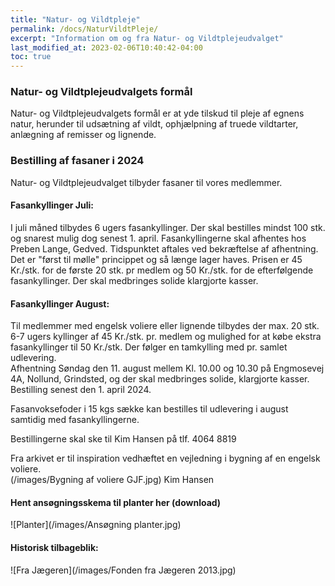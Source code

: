 ```yaml
---
title: "Natur- og Vildtpleje"
permalink: /docs/NaturVildtPleje/
excerpt: "Information om og fra Natur- og Vildtplejeudvalget"
last_modified_at: 2023-02-06T10:40:42-04:00
toc: true
---
```

### Natur- og Vildtplejeudvalgets formål 
Natur- og Vildtplejeudvalgets formål er at yde tilskud til pleje af egnens natur, herunder til udsætning af vildt, ophjælpning af truede vildtarter, anlægning af remisser og lignende.   

### Bestilling af fasaner i 2024
Natur- og Vildtplejeudvalget tilbyder fasaner til vores medlemmer.    

#### Fasankyllinger Juli:        
I juli måned tilbydes 6 ugers fasankyllinger. Der skal bestilles mindst 100 stk. og snarest mulig dog senest 1. april. Fasankyllingerne skal afhentes hos Preben Lange, Gedved.
Tidspunktet aftales ved bekræftelse af afhentning. Det er "først til mølle" princippet og så længe lager haves. Prisen er 45 Kr./stk. for de første 20 stk. pr medlem og 50 Kr./stk. for de efterfølgende fasankyllinger. Der skal medbringes solide klargjorte kasser.   

#### Fasankyllinger August:    
Til medlemmer med engelsk voliere eller lignende tilbydes der max. 20 stk. 6-7 ugers kyllinger af 45 Kr./stk. pr. medlem og mulighed for at
købe ekstra fasankyllinger til 50 Kr./stk. Der følger en tamkylling med pr. samlet udlevering.   
Afhentning Søndag den 11. august mellem Kl. 10.00 og 10.30 på Engmosevej 4A, Nollund, Grindsted, og der skal medbringes solide, klargjorte kasser.
Bestilling senest den 1. april 2024.   

Fasanvoksefoder i 15 kgs sække kan bestilles til udlevering i august samtidig med fasankyllingerne.   

Bestillingerne skal ske til Kim Hansen på tlf. 4064 8819   

Fra arkivet er til inspiration vedhæftet en vejledning i bygning af en engelsk voliere.  
(/images/Bygning af voliere GJF.jpg)
Kim Hansen


#### Hent ansøgningsskema til planter her (download)

![Planter](/images/Ansøgning planter.jpg)

#### Historisk tilbageblik:

![Fra Jægeren](/images/Fonden fra Jægeren 2013.jpg)
